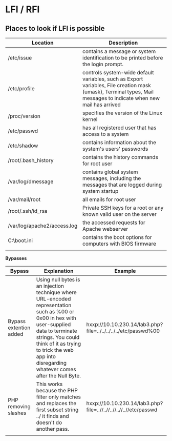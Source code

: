 # LFI / RFI

## Places to look if LFI is possible

| Location                    | Description                                                                                                                                                       |
| --------------------------- | ----------------------------------------------------------------------------------------------------------------------------------------------------------------- |
| /etc/issue                  | contains a message or system identification to be printed before the login prompt.                                                                                |
| /etc/profile                | controls system-wide default variables, such as Export variables, File creation mask (umask), Terminal types, Mail messages to indicate when new mail has arrived |
| /proc/version               | specifies the version of the Linux kernel                                                                                                                         |
| /etc/passwd                 | has all registered user that has access to a system                                                                                                               |
| /etc/shadow                 | contains information about the system's users' passwords                                                                                                          |
| /root/.bash\_history        | contains the history commands for root user                                                                                                                       |
| /var/log/dmessage           | contains global system messages, including the messages that are logged during system startup                                                                     |
| /var/mail/root              | all emails for root user                                                                                                                                          |
| /root/.ssh/id\_rsa          | Private SSH keys for a root or any known valid user on the server                                                                                                 |
| /var/log/apache2/access.log | the accessed requests for Apache webserver                                                                                                                        |
| C:\boot.ini                 | contains the boot options for computers with BIOS firmware                                                                                                        |
|                             |                                                                                                                                                                   |

**Bypasses**

| Bypass                 | Explanation                                                                                                                                                                                                                                                     | Example                                                          |
| ---------------------- | --------------------------------------------------------------------------------------------------------------------------------------------------------------------------------------------------------------------------------------------------------------- | ---------------------------------------------------------------- |
| Bypass extention added | Using null bytes is an injection technique where URL-encoded representation such as %00 or 0x00 in hex with user-supplied data to terminate strings. You could think of it as trying to trick the web app into disregarding whatever comes after the Null Byte. | hxxp://10.10.230.14/lab3.php?file=../../../../../etc/passwd%00   |
| PHP removing slashes   | This works because the PHP filter only matches and replaces the first subset string ../ it finds and doesn't do another pass.                                                                                                                                   | hxxp://10.10.230.14/lab3.php?file=..//..//..//..//..//etc/passwd |
|                        |                                                                                                                                                                                                                                                                 |                                                                  |
